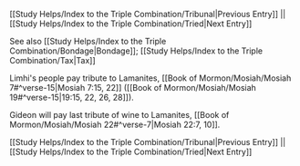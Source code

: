 [[Study Helps/Index to the Triple Combination/Tribunal|Previous Entry]]  ||  [[Study Helps/Index to the Triple Combination/Tried|Next Entry]]

 See also [[Study Helps/Index to the Triple Combination/Bondage|Bondage]]; [[Study Helps/Index to the Triple Combination/Tax|Tax]]

 Limhi's people pay tribute to Lamanites, [[Book of Mormon/Mosiah/Mosiah 7#^verse-15|Mosiah 7:15, 22]] ([[Book of Mormon/Mosiah/Mosiah 19#^verse-15|19:15, 22, 26, 28]]).

 Gideon will pay last tribute of wine to Lamanites, [[Book of Mormon/Mosiah/Mosiah 22#^verse-7|Mosiah 22:7, 10]].

[[Study Helps/Index to the Triple Combination/Tribunal|Previous Entry]]  ||  [[Study Helps/Index to the Triple Combination/Tried|Next Entry]]